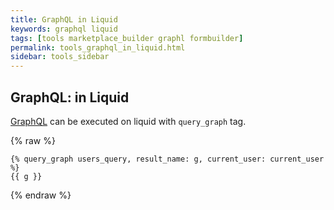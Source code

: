 ```yaml
---
title: GraphQL in Liquid
keywords: graphql liquid
tags: [tools marketplace_builder graphl formbuilder]
permalink: tools_graphql_in_liquid.html
sidebar: tools_sidebar
---
```


## GraphQL: in Liquid

[GraphQL](http://graphql.org/learn/) can be executed on liquid with `query_graph` tag.

{% raw %}
```liquid
{% query_graph users_query, result_name: g, current_user: current_user %}
{{ g }}
```
{% endraw %}
